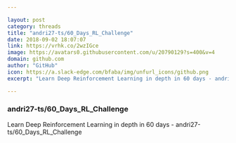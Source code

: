 ```yaml
---

layout: post
category: threads
title: "andri27-ts/60_Days_RL_Challenge"
date: 2018-09-02 18:07:07
link: https://vrhk.co/2wzIGce
image: https://avatars0.githubusercontent.com/u/20790129?s=400&v=4
domain: github.com
author: "GitHub"
icon: https://a.slack-edge.com/bfaba/img/unfurl_icons/github.png
excerpt: "Learn Deep Reinforcement Learning in depth in 60 days - andri27-ts/60_Days_RL_Challenge"

---
```


### andri27-ts/60_Days_RL_Challenge

Learn Deep Reinforcement Learning in depth in 60 days - andri27-ts/60_Days_RL_Challenge